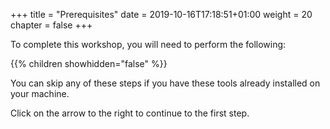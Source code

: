 +++
title = "Prerequisites"
date = 2019-10-16T17:18:51+01:00
weight = 20
chapter = false
+++

To complete this workshop, you will need to perform the following:

{{% children showhidden="false" %}}

You can skip any of these steps if you have these tools already installed on
your machine.

Click on the arrow to the right to continue to the first step.
